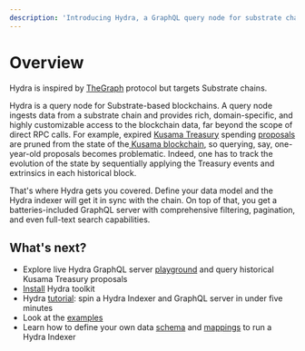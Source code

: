 ```yaml
---
description: 'Introducing Hydra, a GraphQL query node for substrate chains'
---
```


# Overview

Hydra is inspired by [TheGraph](http://thegraph.com/) protocol but targets Substrate chains.‌

Hydra is a query node for Substrate-based blockchains. A query node ingests data from a substrate chain and provides rich, domain-specific, and highly customizable access to the blockchain data, far beyond the scope of direct RPC calls. For example, expired [Kusama Treasury](https://wiki.polkadot.network/docs/en/learn-treasury) spending [proposals](https://kusama.subscan.io/event?module=Treasury&event=Proposed) are pruned from the state of the[ Kusama blockchain](https://polkascan.io/kusama), so querying, say, one-year-old proposals becomes problematic. Indeed, one has to track the evolution of the state by sequentially applying the Treasury events and extrinsics in each historical block.

That's where Hydra gets you covered. Define your data model and the Hydra indexer will get it in sync with the chain. On top of that, you get a batteries-included GraphQL server with comprehensive filtering, pagination, and even full-text search capabilities. 

## What's next?

* Explore live Hydra GraphQL server [playground](https://hakusama.joystream.app/graphql) and query historical Kusama Treasury proposals 
* [Install](install-hydra.md) Hydra toolkit 
* Hydra [tutorial](quick-start.md): spin a Hydra Indexer and GraphQL server in under five minutes
* Look at the [examples](../examples/) 
* Learn how to define your own data [schema](schema-spec/) and [mappings](mappings.md) to run a Hydra Indexer

